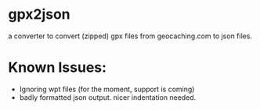 # gpx2json

a converter to convert (zipped) gpx files from geocaching.com to json files.

# Known Issues:
* Ignoring wpt files (for the moment, support is coming)
* badly formatted json output. nicer indentation needed.